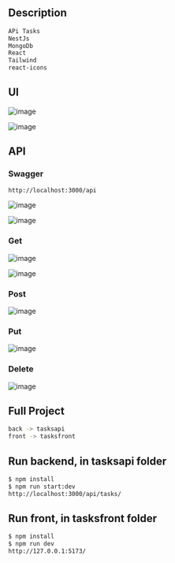
## Description
```bash
APi Tasks
NestJs 
MongoDb
React
Tailwind
react-icons
```
## UI
![image](https://github.com/jhhg04/NestJs-Mongo-React-Tasks-Fazt/assets/52834318/accd9029-ad57-4de3-9b41-8280ed0798b4)

![image](https://github.com/jhhg04/NestJs-Mongo-React-Tasks-Fazt/assets/52834318/929bb873-d4c4-46f4-abc5-70a642c26740)

## API
### Swagger
```bash
http://localhost:3000/api
```
![image](https://github.com/jhhg04/NestJs-Mongo-React-Tasks-Fazt/assets/52834318/6e9ba0b7-b528-4672-bbb9-3849a8994802)

![image](https://github.com/jhhg04/NestJs-Mongo-React-Tasks-Fazt/assets/52834318/aa8d96ba-9ba5-4898-8d00-cfdf277456b9)

### Get
![image](https://github.com/jhhg04/NestJs-Mongo-React-Tasks-Fazt/assets/52834318/dc4e4fb8-590a-4f83-bbbc-28bdf657e2d4)

![image](https://github.com/jhhg04/NestJs-Mongo-React-Tasks-Fazt/assets/52834318/9db6c1d3-b365-422d-8557-4e4724c233e3)

### Post
![image](https://github.com/jhhg04/NestJs-Mongo-React-Tasks-Fazt/assets/52834318/a7f627bd-db2e-44b5-93b5-4a6c04b12284)

### Put
![image](https://github.com/jhhg04/NestJs-Mongo-React-Tasks-Fazt/assets/52834318/72792c73-3ffb-48c5-9fd1-22b331ac620c)

### Delete

![image](https://github.com/jhhg04/NestJs-Mongo-React-Tasks-Fazt/assets/52834318/5ce109f0-c5b2-456c-9bcb-a8e1b97ea70e)


## Full Project

```bash
back -> tasksapi
front -> tasksfront
```

## Run backend, in tasksapi folder

```bash
$ npm install
$ npm run start:dev
http://localhost:3000/api/tasks/
```

## Run front, in tasksfront folder

```bash
$ npm install
$ npm run dev
http://127.0.0.1:5173/
```
